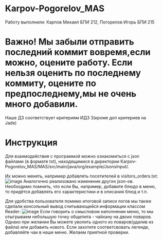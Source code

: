 # Karpov-Pogorelov_MAS
Работу выполнили: Карпов Михаил БПИ 212, Погорелов Игорь БПИ 215
# Важно! Мы забыли отправить последний коммит вовремя,если можно, оцените работу. Если нельзя оценить по последнему коммиту, оцените по предпоследнему,мы не очень много добавили.

Наше ДЗ соответствует критериям ИДЗ 3(кроме доп критериев на Jade)

# Инструкция
Для взаимодействия с программой можно ознакомиться с json файлами (в формате txt), находящимися 
в директории Karpov-Pogorelov_MAS/MAS/src/main/java/org/example/JsonsInput/.

Их можно менять, например добавлять посетителей в visitors_orders.txt:
![image](https://user-images.githubusercontent.com/89385262/227809645-701e369d-6fd3-4b9d-8634-88bb997de75f.png)
Аналогично реализовано изменение других json-ов. Необходимо помнить, что если Вы, например, добавите блюдо в меню,
то придётся добавлять его характеристики и в описания блюд и т.п.

Для удобства пользователя помимо итоговой записи логов мы также сделали консольный вывод считывающейся информации классом Reader:
![image](https://user-images.githubusercontent.com/89385262/227809811-66cd2d92-2deb-4885-b954-d19b214936ef.png)
Если говорить о смысловом наполнении меню, то мы отыгрываем небольшую точку общепита - чайхану на двоих поваров. 
Однако при желании Вы можете уволить одного из поваров(удалив из файла) или добавить нового.
Если захотите соответсвовать легенде, добавляйте чаи в наше меню.
Желаем приятной проверки.
